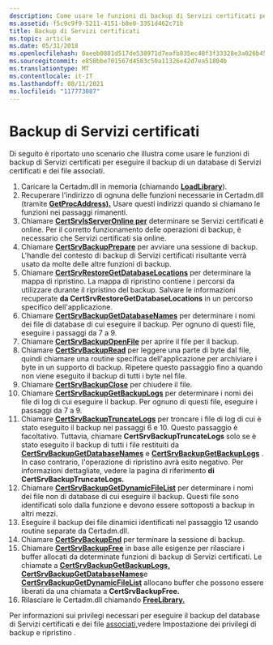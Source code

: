 ```yaml
---
description: Come usare le funzioni di backup di Servizi certificati per eseguire il backup di un database di Servizi certificati e dei file associati.
ms.assetid: f5c9c9f9-5211-4151-b8e0-3351d462c71b
title: Backup di Servizi certificati
ms.topic: article
ms.date: 05/31/2018
ms.openlocfilehash: 0aeeb0881d517de538971d7eafb835ec48f3f33328e3a026b450e6719bfb23ab
ms.sourcegitcommit: e858bbe701567d4583c50a11326e42d7ea51804b
ms.translationtype: MT
ms.contentlocale: it-IT
ms.lasthandoff: 08/11/2021
ms.locfileid: "117773087"
---
```

# <a name="backing-up-certificate-services"></a>Backup di Servizi certificati

Di seguito è riportato uno scenario che illustra come usare le funzioni di backup di Servizi certificati per eseguire il backup di un database di Servizi certificati e dei file associati.

1.  Caricare la Certadm.dll in memoria (chiamando [**LoadLibrary**](/windows/win32/api/libloaderapi/nf-libloaderapi-loadlibrarya)).
2.  Recuperare l'indirizzo di ognuna delle funzioni necessarie in Certadm.dll (tramite [**GetProcAddress).**](/windows/win32/api/libloaderapi/nf-libloaderapi-getprocaddress) Usare questi indirizzi quando si chiamano le funzioni nei passaggi rimanenti.
3.  Chiamare [**CertSrvIsServerOnline per**](/windows/desktop/api/Certbcli/nf-certbcli-certsrvisserveronlinew) determinare se Servizi certificati è online. Per il corretto funzionamento delle operazioni di backup, è necessario che Servizi certificati sia online.
4.  Chiamare [**CertSrvBackupPrepare**](/windows/desktop/api/Certbcli/nf-certbcli-certsrvbackuppreparew) per avviare una sessione di backup. L'handle del contesto di backup di Servizi certificati risultante verrà usato da molte delle altre funzioni di backup.
5.  Chiamare [**CertSrvRestoreGetDatabaseLocations**](/windows/desktop/api/Certbcli/nf-certbcli-certsrvrestoregetdatabaselocationsw) per determinare la mappa di ripristino. La mappa di ripristino contiene i percorsi da utilizzare durante il ripristino del backup. Salvare le informazioni recuperate **da CertSrvRestoreGetDatabaseLocations** in un percorso specifico dell'applicazione.
6.  Chiamare [**CertSrvBackupGetDatabaseNames**](/windows/desktop/api/Certbcli/nf-certbcli-certsrvbackupgetdatabasenamesw) per determinare i nomi dei file di database di cui eseguire il backup. Per ognuno di questi file, eseguire i passaggi da 7 a 9.
7.  Chiamare [**CertSrvBackupOpenFile**](/windows/desktop/api/Certbcli/nf-certbcli-certsrvbackupopenfilew) per aprire il file per il backup.
8.  Chiamare [**CertSrvBackupRead**](/windows/desktop/api/Certbcli/nf-certbcli-certsrvbackupread) per leggere una parte di byte dal file, quindi chiamare una routine specifica dell'applicazione per archiviare i byte in un supporto di backup. Ripetere questo passaggio fino a quando non viene eseguito il backup di tutti i byte nel file.
9.  Chiamare [**CertSrvBackupClose**](/windows/desktop/api/Certbcli/nf-certbcli-certsrvbackupclose) per chiudere il file.
10. Chiamare [**CertSrvBackupGetBackupLogs**](/windows/desktop/api/Certbcli/nf-certbcli-certsrvbackupgetbackuplogsw) per determinare i nomi dei file di log di cui eseguire il backup. Per ognuno di questi file, eseguire i passaggi da 7 a 9.
11. Chiamare [**CertSrvBackupTruncateLogs**](/windows/desktop/api/Certbcli/nf-certbcli-certsrvbackuptruncatelogs) per troncare i file di log di cui è stato eseguito il backup nei passaggi 6 e 10. Questo passaggio è facoltativo. Tuttavia, chiamare **CertSrvBackupTruncateLogs** solo se è stato eseguito il backup di tutti i file restituiti da [**CertSrvBackupGetDatabaseNames**](/windows/desktop/api/Certbcli/nf-certbcli-certsrvbackupgetdatabasenamesw) e [**CertSrvBackupGetBackupLogs**](/windows/desktop/api/Certbcli/nf-certbcli-certsrvbackupgetbackuplogsw) . In caso contrario, l'operazione di ripristino avrà esito negativo. Per informazioni dettagliate, vedere la pagina di riferimento **di CertSrvBackupTruncateLogs.**
12. Chiamare [**CertSrvBackupGetDynamicFileList**](/windows/desktop/api/Certbcli/nf-certbcli-certsrvbackupgetdynamicfilelistw) per determinare i nomi dei file non di database di cui eseguire il backup. Questi file sono identificati solo dalla funzione e devono essere sottoposti a backup in altri mezzi.
13. Eseguire il backup dei file dinamici identificati nel passaggio 12 usando routine separate da Certadm.dll.
14. Chiamare [**CertSrvBackupEnd**](/windows/desktop/api/Certbcli/nf-certbcli-certsrvbackupend) per terminare la sessione di backup.
15. Chiamare [**CertSrvBackupFree**](/windows/desktop/api/Certbcli/nf-certbcli-certsrvbackupfree) in base alle esigenze per rilasciare i buffer allocati da determinate funzioni di backup di Servizi certificati. Le chiamate a [**CertSrvBackupGetBackupLogs,**](/windows/desktop/api/Certbcli/nf-certbcli-certsrvbackupgetbackuplogsw) [**CertSrvBackupGetDatabaseNames**](/windows/desktop/api/Certbcli/nf-certbcli-certsrvbackupgetdatabasenamesw)e [**CertSrvBackupGetDynamicFileList**](/windows/desktop/api/Certbcli/nf-certbcli-certsrvbackupgetdynamicfilelistw) allocano buffer che possono essere liberati da una chiamata a **CertSrvBackupFree.**
16. Rilasciare le Certadm.dll chiamando [**FreeLibrary.**](/windows/win32/api/libloaderapi/nf-libloaderapi-freelibrary)

Per informazioni sui privilegi necessari per eseguire il backup del database di Servizi certificati e dei file [associati,](setting-the-backup-and-restore-privileges.md)vedere Impostazione dei privilegi di backup e ripristino .

 

 
